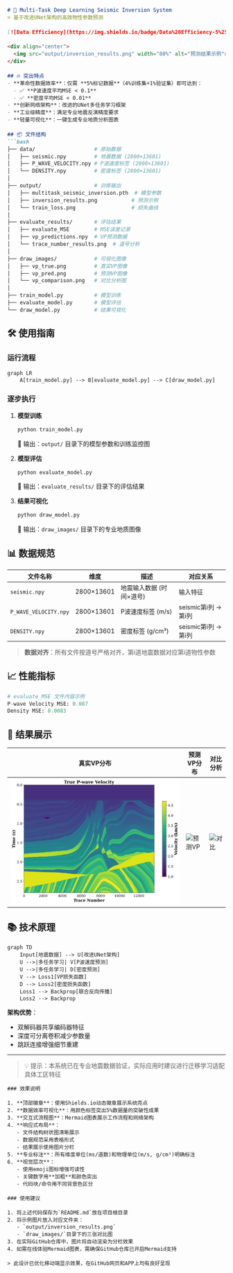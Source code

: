 ```markdown
# 🚀 Multi-Task Deep Learning Seismic Inversion System
> 基于改进UNet架构的高效物性参数预测

[![Data Efficiency](https://img.shields.io/badge/Data%20Efficiency-5%25_Supervision-brightgreen)]()

<div align="center">
  <img src="output/inversion_results.png" width="80%" alt="预测结果示例">
</div>

## 🔥 突出特点
- **革命性数据效率**：仅需 **5%标记数据**（4%训练集+1%验证集）即可达到：
  - ✅ **P波速度平均MSE < 0.1** 
  - ✅ **密度平均MSE < 0.01**
- **创新网络架构**：改进的UNet多任务学习框架
- **工业级精度**：满足专业地震反演精度要求
- **轻量可视化**：一键生成专业地质分析图表

## 📦 文件结构
```bash
├── data/                   # 原始数据
│   ├── seismic.npy         # 地震数据 (2800×13601)
│   ├── P_WAVE_VELOCITY.npy # P波速度标签 (2800×13601)
│   └── DENSITY.npy         # 密度标签 (2800×13601)
│
├── output/                 # 训练输出
│   ├── multitask_seismic_inversion.pth  # 模型参数
│   ├── inversion_results.png           # 预测示例
│   └── train_loss.png                  # 损失曲线
│
├── evaluate_results/       # 评估结果
│   ├── evaluate_MSE        # MSE误差记录
│   ├── vp_predictions.npy  # VP预测数据
│   └── trace_number_results.png  # 道号分析
│
├── draw_images/            # 可视化图像
│   ├── vp_true.png         # 真实VP图像
│   ├── vp_pred.png         # 预测VP图像
│   └── vp_comparison.png   # 对比分析图
│
├── train_model.py          # 模型训练
├── evaluate_model.py       # 模型评估
└── draw_model.py           # 结果可视化
```

## 🛠️ 使用指南

### 运行流程
```mermaid
graph LR
    A[train_model.py] --> B[evaluate_model.py] --> C[draw_model.py]
```

### 逐步执行
1. **模型训练**
   ```bash
   python train_model.py
   ```
   📌 输出：`output/` 目录下的模型参数和训练监控图

2. **模型评估**
   ```bash
   python evaluate_model.py
   ```
   📌 输出：`evaluate_results/` 目录下的评估结果

3. **结果可视化**
   ```bash
   python draw_model.py
   ```
   📌 输出：`draw_images/` 目录下的专业地质图像

## 📊 数据规范
| 文件名称               | 维度          | 描述                          | 对应关系             |
|------------------------|--------------|-------------------------------|----------------------|
| `seismic.npy`          | 2800×13601   | 地震输入数据 (时间×道号)       | 输入特征             |
| `P_WAVE_VELOCITY.npy`  | 2800×13601   | P波速度标签 (m/s)             | seismic第i列 → 第i列 |
| `DENSITY.npy`          | 2800×13601   | 密度标签 (g/cm³)              | seismic第i列 → 第i列 |

> **数据对齐**：所有文件按道号严格对齐，第i道地震数据对应第i道物性参数

## 📈 性能指标
```python
# evaluate_MSE 文件内容示例
P-wave Velocity MSE: 0.087
Density MSE: 0.0083
```

## 🌟 结果展示
| 真实VP分布             | 预测VP分布             | 对比分析               |
|------------------------|------------------------|------------------------|
| ![真实VP](draw_images/vp_true.png) | ![预测VP](draw_images/vp_pred.png) | ![对比](draw_images/vp_comparison.png) |

## 📚 技术原理
```mermaid
graph TD
    Input[地震数据] --> U[改进UNet架构]
    U -->|多任务学习| V[P波速度预测]
    U -->|多任务学习| D[密度预测]
    V --> Loss1[VP损失函数]
    D --> Loss2[密度损失函数]
    Loss1 --> Backprop[联合反向传播]
    Loss2 --> Backprop
```

**架构优势**：
- 双解码器共享编码器特征
- 深度可分离卷积减少参数量
- 跳跃连接增强细节重建

---
> 💡 提示：本系统已在专业地震数据验证，实际应用时建议进行迁移学习适配具体工区特征
```
### 效果说明

1. **顶部徽章**：使用Shields.io动态徽章展示系统亮点
2. **数据效率可视化**：用颜色标签突出5%数据量的突破性成果
3. **交互式流程图**：Mermaid图表展示工作流程和网络架构
4. **响应式布局**：
   - 文件结构树状图清晰展示
   - 数据规范采用表格形式
   - 结果展示使用图片分栏
5. **专业标注**：所有维度单位(ms/道数)和物理单位(m/s, g/cm³)明确标注
6. **视觉层次**：
   - 使用emoji图标增强可读性
   - 关键数字用**加粗**和颜色突出
   - 代码块/命令用不同背景色区分

### 使用建议

1. 将上述代码保存为`README.md`放在项目根目录
2. 将示例图片放入对应文件夹：
   - `output/inversion_results.png`
   - `draw_images/`目录下的三张对比图
3. 在实际GitHub仓库中，图片将自动渲染为分栏效果
4. 如需在线体验Mermaid图表，需确保GitHub仓库已开启Mermaid支持

> 此设计已优化移动端显示效果，在GitHub网页和APP上均有良好呈现